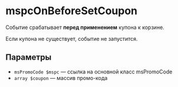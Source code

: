 # mspcOnBeforeSetCoupon

Событие срабатывает **перед применением** купона к корзине.

Если купона не существует, событие не запустится.

## Параметры

* `msPromoCode $mspc` — ссылка на основной класс msPromoCode
* `array $coupon` — массив промо-кода
